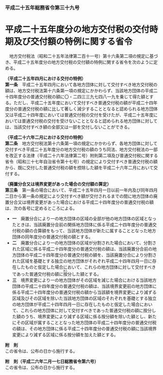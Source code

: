 ### 平成二十五年総務省令第三十九号  
# 平成二十五年度分の地方交付税の交付時期及び交付額の特例に関する省令  
　地方交付税法（昭和二十五年法律第二百十一号）第十六条第二項の規定に基づき、平成二十五年度分の地方交付税の交付額の特例に関する省令を次のように定める。  
  
**（平成二十五年四月における交付の特例）**  
**第一条**　平成二十五年四月において各地方団体に対して交付すべき地方交付税の額は、地方交付税法第十六条第一項の規定にかかわらず、当該地方団体の平成二十四年度分の普通交付税の額に〇・二四三三九七四八一九を乗じて得た額とする。ただし、平成二十五年度において交付すべき普通交付税の額が平成二十四年度分の普通交付税の額に比して著しく減少することとなると認められる地方団体又は平成二十四年度においては普通交付税の交付を受けたが、平成二十五年度においては普通交付税の交付を受けないこととなると認められる地方団体に対しては、当該交付すべき額の全部又は一部を交付しないことができる。  
  
**（平成二十六年二月における交付の特例）**  
**第二条**　地方交付税法第十六条第一項の規定にかかわらず、各地方団体に対して交付すべき平成二十五年度分の地方交付税の額のうち同法、地方交付税法の一部を改正する法律（平成二十六年法律第二号）附則第二項及び普通交付税に関する省令（昭和三十七年自治省令第十七号）の規定により交付すべき普通交付税の額から、既に交付した普通交付税の額を控除した額を平成二十六年二月において交付する。  
  
**（廃置分合又は境界変更があった場合の交付額の算定）**  
**第三条**　第一条の場合において、平成二十五年四月一日以前一年内及び同年四月二日から第一条の規定により交付すべき額が交付されるまでの間に地方団体の廃置分合又は境界変更があった場合における平成二十四年度分の普通交付税の額は、次の各号に定めるところによる。  
* **一**　廃置分合により一の地方団体の区域の全部が他の地方団体の区域となったときは、当該廃置分合前の関係地方団体に係る平成二十四年度分の普通交付税の額の合算額をもって、当該地方団体が新たに属することとなった地方団体の同年度分の普通交付税の額とする。  
* **二**　廃置分合により一の地方団体の区域が分割された場合において、分割された区域に係る平成二十四年度分の普通交付税の額は、当該廃置分合前の地方団体の平成二十四年度分の普通交付税の額を、当該廃置分合により分割された区域を基礎とする独立の地方団体がそれぞれ平成二十四年四月一日に存在したものと仮定した場合において、これらの地方団体に対して交付すべきであった普通交付税の額に<ruby>按<rt>あん</rt></ruby>分した額とする。  
* **三**　境界変更により一の地方団体がその区域を減じた場合における当該地方団体の平成二十四年度分の普通交付税の額は、当該境界変更前の地方団体に係る平成二十四年度分の普通交付税の額から当該額を境界変更により減ずる区域及びその区域を除いた当該地方団体の区域のそれぞれを基礎とする独立の地方団体が平成二十四年四月一日に存在したものと仮定した場合において、これらの地方団体に対して交付すべきであった普通交付税の額に按分した額のうち、境界変更により減ずる区域に係る按分額を除いた額とし、新たにその区域が属することとなった地方団体の平成二十四年度分の普通交付税の額は、その地方団体に係る平成二十四年度分の普通交付税の額に当該境界変更により減ずる区域に係る按分額を加えた額とする。  
  
**附　則**  
この省令は、公布の日から施行する。  
  
**附　則（平成二六年二月一七日総務省令第六号）**  
この省令は、公布の日から施行する。  
  
